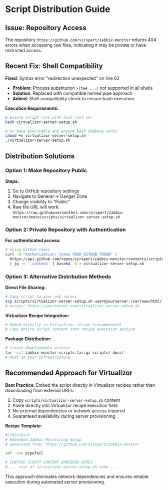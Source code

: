 # Script Distribution Guide

## Issue: Repository Access

The repository `https://github.com/virxpert/zabbix-monitor` returns 404 errors when accessing raw files, indicating it may be private or have restricted access.

## Recent Fix: Shell Compatibility

**Fixed**: Syntax error "redirection unexpected" on line 62
- **Problem**: Process substitution `>(tee ...)` not supported in all shells  
- **Solution**: Replaced with compatible named pipe approach
- **Added**: Shell compatibility check to ensure bash execution

**Execution Requirements:**
```bash
# Ensure script runs with bash (not sh)
bash virtualizor-server-setup.sh

# Or make executable and ensure bash shebang works
chmod +x virtualizor-server-setup.sh
./virtualizor-server-setup.sh
```

## Distribution Solutions

### Option 1: Make Repository Public

**Steps:**
1. Go to GitHub repository settings
2. Navigate to General → Danger Zone  
3. Change visibility to "Public"
4. Raw file URL will work: `https://raw.githubusercontent.com/virxpert/zabbix-monitor/main/scripts/virtualizor-server-setup.sh`

### Option 2: Private Repository with Authentication

**For authenticated access:**
```bash
# Using GitHub token
curl -H "Authorization: token YOUR_GITHUB_TOKEN" \
  https://api.github.com/repos/virxpert/zabbix-monitor/contents/scripts/virtualizor-server-setup.sh \
  | jq -r '.content' | base64 -d > virtualizor-server-setup.sh
```

### Option 3: Alternative Distribution Methods

**Direct File Sharing:**
```bash
# Copy script to your web server
scp scripts/virtualizor-server-setup.sh user@yourserver:/var/www/html/
# Access: https://yourserver.com/virtualizor-server-setup.sh
```

**Virtualizor Recipe Integration:**
```bash
# Embed directly in Virtualizor recipe (recommended)
# Copy entire script content into recipe execution section
```

**Package Distribution:**
```bash
# Create downloadable archive
tar -czf zabbix-monitor-scripts.tar.gz scripts/ docs/
# Host on your infrastructure
```

## Recommended Approach for Virtualizor

**Best Practice**: Embed the script directly in Virtualizor recipes rather than downloading from external URLs:

1. Copy `scripts/virtualizor-server-setup.sh` content
2. Paste directly into Virtualizor recipe execution field  
3. No external dependencies or network access required
4. Guaranteed availability during server provisioning

**Recipe Template:**
```bash
#!/bin/bash
# Embedded Zabbix Monitoring Setup
# Generated from: https://github.com/virxpert/zabbix-monitor

set -euo pipefail

# [ENTIRE SCRIPT CONTENT EMBEDDED HERE]
# ... rest of virtualizor-server-setup.sh code ...
```

This approach eliminates network dependencies and ensures reliable execution during automated server provisioning.
